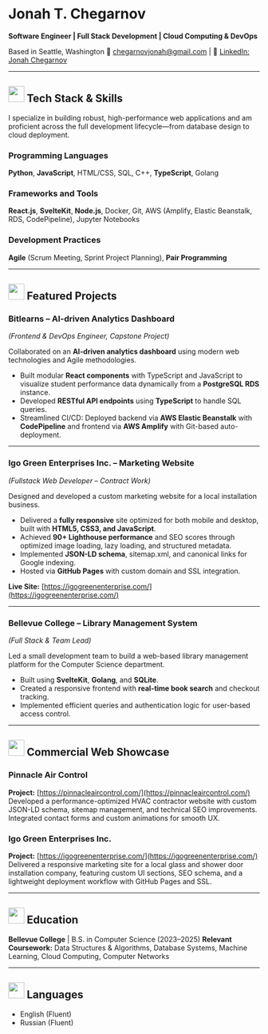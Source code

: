 # **Jonah T. Chegarnov**

**Software Engineer | Full Stack Development | Cloud Computing & DevOps**

Based in Seattle, Washington
📧 [chegarnovjonah@gmail.com](mailto:chegarnovjonah@gmail.com) | 🔗 [LinkedIn: Jonah Chegarnov](https://www.linkedin.com/in/jonah-t-chegarnov/)

---

## <img src="https://media.giphy.com/media/L8K62iTDkzGX6/giphy.gif" width="32" height="32" /> **Tech Stack & Skills**

I specialize in building robust, high-performance web applications and am proficient across the full development lifecycle—from database design to cloud deployment.

### **Programming Languages**

**Python**, **JavaScript**, HTML/CSS, SQL, C++, **TypeScript**, Golang

### **Frameworks and Tools**

**React.js**, **SvelteKit**, **Node.js**, Docker, Git, AWS (Amplify, Elastic Beanstalk, RDS, CodePipeline), Jupyter Notebooks

### **Development Practices**

**Agile** (Scrum Meeting, Sprint Project Planning), **Pair Programming**

---

## <img src="https://media.giphy.com/media/QNFhOolVeCzPQ2Mx85/giphy.gif" width="32" height="32" /> **Featured Projects**

### **Bitlearns – AI-driven Analytics Dashboard**

*(Frontend & DevOps Engineer, Capstone Project)*

Collaborated on an **AI-driven analytics dashboard** using modern web technologies and Agile methodologies.

* Built modular **React components** with TypeScript and JavaScript to visualize student performance data dynamically from a **PostgreSQL RDS** instance.
* Developed **RESTful API endpoints** using **TypeScript** to handle SQL queries.
* Streamlined CI/CD: Deployed backend via **AWS Elastic Beanstalk** with **CodePipeline** and frontend via **AWS Amplify** with Git-based auto-deployment.

---

### **Igo Green Enterprises Inc. – Marketing Website**

*(Fullstack Web Developer – Contract Work)*

Designed and developed a custom marketing website for a local installation business.

* Delivered a **fully responsive** site optimized for both mobile and desktop, built with **HTML5, CSS3, and JavaScript**.
* Achieved **90+ Lighthouse performance** and SEO scores through optimized image loading, lazy loading, and structured metadata.
* Implemented **JSON-LD schema**, sitemap.xml, and canonical links for Google indexing.
* Hosted via **GitHub Pages** with custom domain and SSL integration.

**Live Site:** [https://igogreenenterprise.com/](https://igogreenenterprise.com/)

---

### **Bellevue College – Library Management System**

*(Full Stack & Team Lead)*

Led a small development team to build a web-based library management platform for the Computer Science department.

* Built using **SvelteKit**, **Golang**, and **SQLite**.
* Created a responsive frontend with **real-time book search** and checkout tracking.
* Implemented efficient queries and authentication logic for user-based access control.

---

## <img src="https://media.giphy.com/media/du3J3cXyzhj75IOgvA/giphy.gif" width="32" height="32" /> **Commercial Web Showcase**

### **Pinnacle Air Control**

**Project:** [https://pinnacleaircontrol.com/](https://pinnacleaircontrol.com/)
Developed a performance-optimized HVAC contractor website with custom JSON-LD schema, sitemap management, and technical SEO improvements. Integrated contact forms and custom animations for smooth UX.

### **Igo Green Enterprises Inc.**

**Project:** [https://igogreenenterprise.com/](https://igogreenenterprise.com/)
Delivered a responsive marketing site for a local glass and shower door installation company, featuring custom UI sections, SEO schema, and a lightweight deployment workflow with GitHub Pages and SSL.

---

## <img src="https://media.giphy.com/media/xT9IgzoKnwFNmISR8I/giphy.gif" width="32" height="32" /> **Education**

**Bellevue College** | B.S. in Computer Science (2023–2025)
**Relevant Coursework:** Data Structures & Algorithms, Database Systems, Machine Learning, Cloud Computing, Computer Networks

---

## <img src="https://media.giphy.com/media/v1.Y2lkPTc5MGI3NjExdW5wcXFoemg2azVxcnZtNjFvbHYxZ2EwcTZhYzE5ZWZ2eHhpM3V2aCZlcD12MV9naWZzX3NlYXJjaCZjdD1n/l0MYt5jPR6QX5pnqM/giphy.gif" width="32" height="32" /> **Languages**

* English (Fluent)
* Russian (Fluent)

